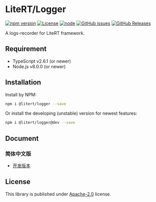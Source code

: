 # LiteRT/Logger

[![npm version](https://img.shields.io/npm/v/@litert/logger.svg?colorB=brightgreen)](https://www.npmjs.com/package/@litert/logger "Stable Version")
[![License](https://img.shields.io/npm/l/@litert/logger.svg?maxAge=2592000?style=plastic)](https://github.com/litert/logger/blob/master/LICENSE)
[![node](https://img.shields.io/node/v/@litert/logger.svg?colorB=brightgreen)](https://nodejs.org/dist/latest-v8.x/)
[![GitHub issues](https://img.shields.io/github/issues/litert/logger.js.svg)](https://github.com/litert/logger.js/issues)
[![GitHub Releases](https://img.shields.io/github/release/litert/logger.js.svg)](https://github.com/litert/logger.js/releases "Stable Release")

A logs-recorder for LiteRT framework.

## Requirement

- TypeScript v2.6.1 (or newer)
- Node.js v8.0.0 (or newer)

## Installation

Install by NPM:

```sh
npm i @litert/logger --save
```

Or install the developing (unstable) version for newest features:

```sh
npm i @litert/logger@dev --save
```

## Document

### 简体中文版

- [开发版本](./docs/zh-CN/index.md)

## License

This library is published under [Apache-2.0](./LICENSE) license.
